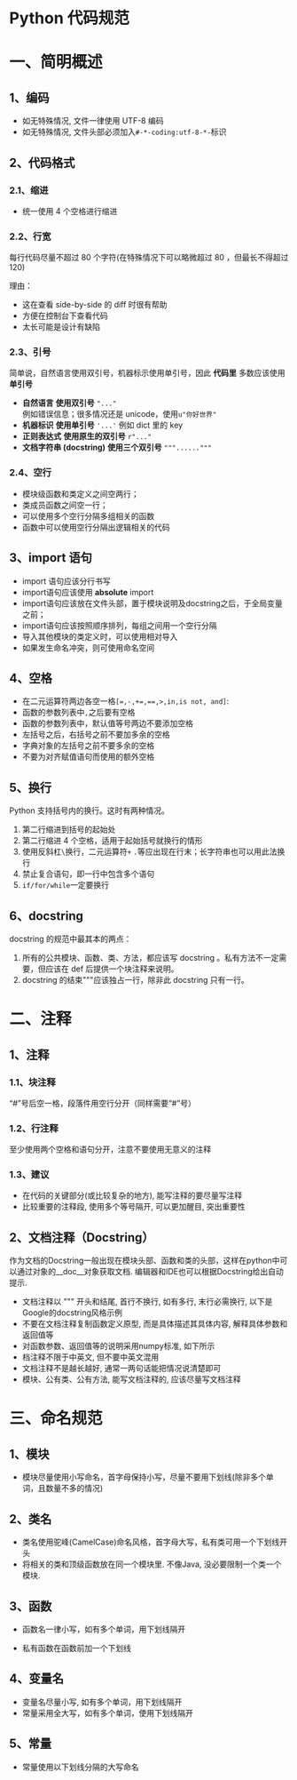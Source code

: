 # Python 代码规范

# 一、简明概述

## 1、编码

- 如无特殊情况, 文件一律使用 UTF-8 编码
- 如无特殊情况, 文件头部必须加入`#-*-coding:utf-8-*-`标识

## 2、代码格式

### 2.1、缩进

- 统一使用 4 个空格进行缩进

### 2.2、行宽

每行代码尽量不超过 80 个字符(在特殊情况下可以略微超过 80 ，但最长不得超过 120)

理由：

- 这在查看 side-by-side 的 diff 时很有帮助
- 方便在控制台下查看代码
- 太长可能是设计有缺陷

### 2.3、引号

简单说，自然语言使用双引号，机器标示使用单引号，因此 **代码里** 多数应该使用 **单引号**

-  **自然语言** **使用双引号** `"..."`  
   例如错误信息；很多情况还是 unicode，使用`u"你好世界"` 
-  **机器标识** **使用单引号** `'...'`
   例如 dict 里的 key
-  **正则表达式** **使用原生的双引号** `r"..."` 
-  **文档字符串 (docstring)** **使用三个双引号** `"""......"""`

### 2.4、空行

- 模块级函数和类定义之间空两行；
- 类成员函数之间空一行；
- 可以使用多个空行分隔多组相关的函数
- 函数中可以使用空行分隔出逻辑相关的代码

## 3、import 语句

- import 语句应该分行书写
- import语句应该使用 **absolute** import
- import语句应该放在文件头部，置于模块说明及docstring之后，于全局变量之前；
- import语句应该按照顺序排列，每组之间用一个空行分隔
- 导入其他模块的类定义时，可以使用相对导入
- 如果发生命名冲突，则可使用命名空间

## 4、空格

- 在二元运算符两边各空一格`[=,-,+=,==,>,in,is not, and]`:
- 函数的参数列表中`,`之后要有空格
- 函数的参数列表中，默认值等号两边不要添加空格
- 左括号之后，右括号之前不要加多余的空格
- 字典对象的左括号之前不要多余的空格
- 不要为对齐赋值语句而使用的额外空格

## 5、换行

Python 支持括号内的换行。这时有两种情况。

1. 第二行缩进到括号的起始处
2. 第二行缩进 4 个空格，适用于起始括号就换行的情形
3. 使用反斜杠`\`换行，二元运算符`+` `.`等应出现在行末；长字符串也可以用此法换行
4. 禁止复合语句，即一行中包含多个语句
5. `if/for/while`一定要换行

## 6、docstring

docstring 的规范中最其本的两点：

1. 所有的公共模块、函数、类、方法，都应该写 docstring 。私有方法不一定需要，但应该在 def 后提供一个块注释来说明。
2. docstring 的结束"""应该独占一行，除非此 docstring 只有一行。

# 二、注释

## 1、注释

### 1.1、块注释

“#”号后空一格，段落件用空行分开（同样需要“#”号）

### 1.2、行注释

至少使用两个空格和语句分开，注意不要使用无意义的注释

### 1.3、建议

- 在代码的关键部分(或比较复杂的地方), 能写注释的要尽量写注释
- 比较重要的注释段, 使用多个等号隔开, 可以更加醒目, 突出重要性

## 2、文档注释（Docstring）

作为文档的Docstring一般出现在模块头部、函数和类的头部，这样在python中可以通过对象的__doc__对象获取文档.
 编辑器和IDE也可以根据Docstring给出自动提示.

- 文档注释以 """ 开头和结尾, 首行不换行, 如有多行, 末行必需换行, 以下是Google的docstring风格示例
- 不要在文档注释复制函数定义原型, 而是具体描述其具体内容, 解释具体参数和返回值等
- 对函数参数、返回值等的说明采用numpy标准, 如下所示
- 档注释不限于中英文, 但不要中英文混用
- 文档注释不是越长越好, 通常一两句话能把情况说清楚即可
- 模块、公有类、公有方法, 能写文档注释的, 应该尽量写文档注释

# 三、命名规范

## 1、模块

- 模块尽量使用小写命名，首字母保持小写，尽量不要用下划线(除非多个单词，且数量不多的情况)

## 2、类名

- 类名使用驼峰(CamelCase)命名风格，首字母大写，私有类可用一个下划线开头
- 将相关的类和顶级函数放在同一个模块里. 不像Java, 没必要限制一个类一个模块.

## 3、函数

- 函数名一律小写，如有多个单词，用下划线隔开

- 私有函数在函数前加一个下划线

## 4、变量名

- 变量名尽量小写, 如有多个单词，用下划线隔开
- 常量采用全大写，如有多个单词，使用下划线隔开

## 5、常量

- 常量使用以下划线分隔的大写命名



